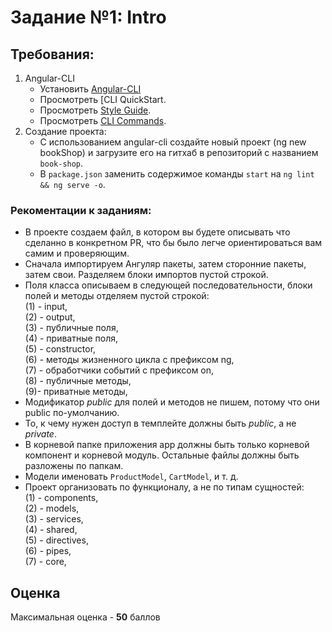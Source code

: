 # Задание №1: Intro

## Требования:

1. Angular-CLI
   - Установить [Angular-CLI](https://github.com/angular/angular-cli)
   - Просмотреть [CLI QuickStart[](https://angular.io/docs/ts/latest/cli-quickstart.html).
   - Просмотреть [Style Guide](https://angular.io/guide/styleguide).
   - Просмотреть [СLI Commands](https://angular.io/cli).
2. Создание проекта:
   - С использованием angular-cli создайте новый проект (ng new bookShop) и загрузите его на гитхаб в репозиторий с названием `book-shop`.
   - В `package.json` заменить содержимое команды `start` на `ng lint && ng serve -o`.

### Рекоментации к заданиям:

- В проекте создаем файл, в котором вы будете описывать что сделанно в конкретном PR, что бы было легче ориентироваться вам самим и проверяющим.
- Сначала импортируем Ангуляр пакеты, затем сторонние пакеты, затем свои. Разделяем блоки импортов пустой строкой.
- Поля класса описываем в следующей последовательности, блоки полей и методы отделяем пустой строкой:  
  (1) - input,  
  (2) - output,  
  (3) - публичные поля,  
  (4) - приватные поля,  
  (5) - constructor,  
  (6) - методы жизненного цикла с префиксом ng,  
  (7) - обработчики событий с префиксом on,  
  (8) - публичные методы,  
  (9)- приватные методы,
- Модификатор _public_ для полей и методов не пишем, потому что они public по-умолчанию.
- То, к чему нужен доступ в темплейте должны быть _public_, а не _private_.
- В корневой папке приложения app должны быть только корневой компонент и корневой модуль. Остальные файлы должны быть разложены по папкам.
- Модели именовать `ProductModel`, `CartModel`, и т. д.
- Проект организовать по функционалу, а не по типам cущностей:  
  (1) - components,  
  (2) - models,  
  (3) - services,  
  (4) - shared,  
  (5) - directives,  
  (6) - pipes,  
  (7) - core,

## Оценка

Максимальная оценка - **50** баллов
